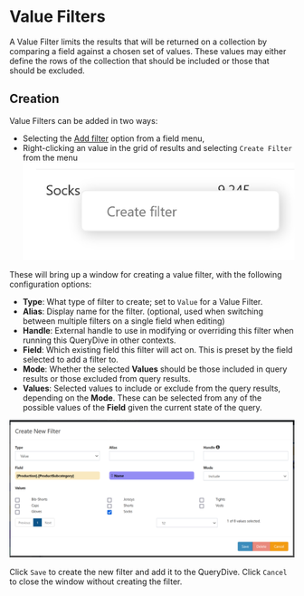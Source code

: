 # Value Filters

A Value Filter limits the results that will be returned on a collection by comparing a field against a chosen set of values. These values may either define the rows of the collection that should be included or those that should be excluded.

## Creation

Value Filters can be added in two ways:

- Selecting the [Add filter](../Field-Menu-Options/Add-Filter.md) option from a field menu,
- Right-clicking an value in the grid of results and selecting `Create Filter` from the menu
![Result Context Menu](../img/Results_context_menu.png)

These will bring up a window for creating a value filter, with the following configuration options:

- **Type**: What type of filter to create; set to `Value` for a Value Filter.
- **Alias**: Display name for the filter. (optional, used when switching between multiple filters on a single field when editing)
- **Handle**: External handle to use in modifying or overriding this filter when running this QueryDive in other contexts.
- **Field**: Which existing field this filter will act on. This is preset by the field selected to add a filter to.
- **Mode**: Whether the selected **Values** should be those included in query results or those excluded from query results.
- **Values**: Selected values to include or exclude from the query results, depending on the **Mode**. These can be selected from any of the possible values of the **Field** given the current state of the query.

![!Create New Value Filter](../img/Create_new_filter_value.png)

Click `Save` to create the new filter and add it to the QueryDive. Click `Cancel` to close the window without creating the filter.